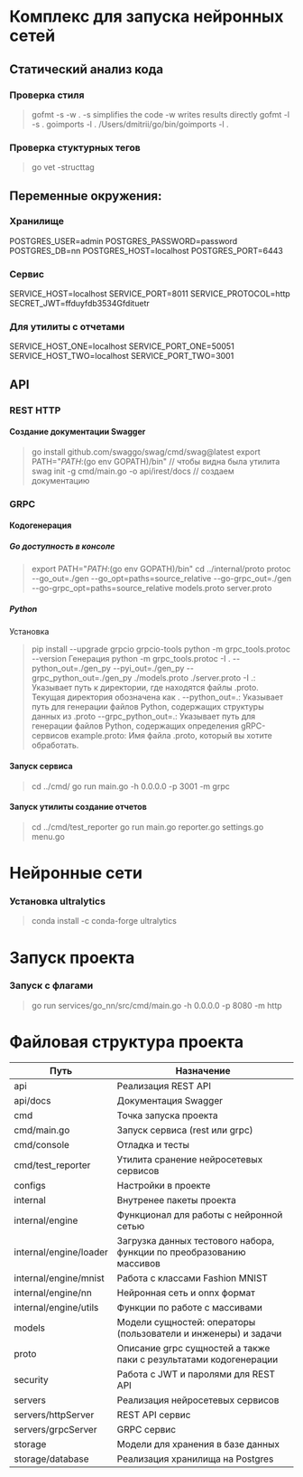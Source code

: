 # Комплекс для запуска нейронных сетей

## Статический анализ кода
### Проверка стиля 
> gofmt -s -w .
-s simplifies the code
-w writes results directly
> gofmt -l -s .
> goimports -l .
> /Users/dmitrii/go/bin/goimports -l .
### Проверка стуктурных тегов
> go vet -structtag

## Переменные окружения:
### Хранилище
POSTGRES_USER=admin
POSTGRES_PASSWORD=password
POSTGRES_DB=nn
POSTGRES_HOST=localhost
POSTGRES_PORT=6443
### Сервис
SERVICE_HOST=localhost
SERVICE_PORT=8011
SERVICE_PROTOCOL=http
SECRET_JWT=ffduyfdb3534Gfdituetr
### Для утилиты с отчетами
SERVICE_HOST_ONE=localhost
SERVICE_PORT_ONE=50051
SERVICE_HOST_TWO=localhost
SERVICE_PORT_TWO=3001

## API
### REST HTTP
#### Создание документации Swagger
> go install github.com/swaggo/swag/cmd/swag@latest
> export PATH="$PATH:$(go env GOPATH)/bin"  // чтобы видна была утилита
> swag init -g cmd/main.go -o api/irest/docs // создаем документацию

### GRPC
#### Кодогенерация
##### Go доступность в консоле
> export PATH="$PATH:$(go env GOPATH)/bin"
> cd ../internal/proto
> protoc --go_out=./gen --go_opt=paths=source_relative --go-grpc_out=./gen --go-grpc_opt=paths=source_relative models.proto server.proto
##### Python
Установка
> pip install --upgrade grpcio grpcio-tools
> python -m grpc_tools.protoc --version
Генерация
> python -m grpc_tools.protoc -I . --python_out=./gen_py --pyi_out=./gen_py --grpc_python_out=./gen_py ./models.proto ./server.proto
-I .: Указывает путь к директории, где находятся файлы .proto. Текущая директория обозначена как .
--python_out=.: Указывает путь для генерации файлов Python, содержащих структуры данных из .proto
--grpc_python_out=.: Указывает путь для генерации файлов Python, содержащих определения gRPC-сервисов 
example.proto: Имя файла .proto, который вы хотите обработать.
#### Запуск сервиса
> cd ../cmd/
> go run main.go -h 0.0.0.0 -p 3001 -m grpc
#### Запуск утилиты создание отчетов
> cd ../cmd/test_reporter
> go run main.go reporter.go settings.go menu.go

# Нейронные сети
### Установка ultralytics
> conda install -c conda-forge ultralytics

# Запуск проекта
### Запуск с флагами
> go run services/go_nn/src/cmd/main.go -h 0.0.0.0 -p 8080 -m http

# Файловая структура проекта
| Путь    | Назначение |
| -------- | ------- |
| api  | Реализация REST API      |
| api/docs | Документация Swagger     |
| cmd    | Точка запуска проекта    |
| cmd/main.go    | Запуск сервиса (rest или grpc)   |
| cmd/console    | Отладка и тесты   |
| cmd/test_reporter    | Утилита сранение нейросетевых сервисов|
| configs   | Настройки в проекте   |
| internal   | Внутренее пакеты проекта   |
| internal/engine   | Функционал для работы с нейронной сетью|
| internal/engine/loader   | Загрузка данных тестового набора, функции по преобразованию массивов|
| internal/engine/mnist   | Работа с классами Fashion MNIST|
| internal/engine/nn   | Нейронная сеть и оnnx формат|
| internal/engine/utils   | Функции по работе с массивами|
| models   | Модели сущностей: операторы (пользователи и инженеры) и задачи   |
| proto   | Описание grpc сущностей а также паки с результатами кодогенерации |
| security   | Работа с JWT и паролями для REST API|
| servers   | Реализация нейросетевых сервисов|
| servers/httpServer   | REST API сервис   |
| servers/grpcServer   | GRPC сервис  |
| storage   | Модели для хранения в базе данных   |
| storage/database   | Реализация хранилища на Postgres |
